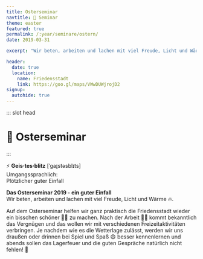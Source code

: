 ```yaml
---
title: Osterseminar
navtitle: 🐰 Seminar
theme: easter
featured: true
permalink: /:year/seminare/ostern/
date: 2019-03-31

excerpt: "Wir beten, arbeiten und lachen mit viel Freude, Licht und Wärme 🔥🤗"

header:
  date: true
  location:
    name: Friedensstadt
    link: https://goo.gl/maps/VWwDUWjrojD2
signup:
  autohide: true
---
```


::: slot head

# :rabbit: Oster&shy;seminar

:::

:zap: **Geis·tes·blitz**
[ˈɡaɪ̯stəsblɪts]<br>
Umgangssprachlich:<br>
Plötzlicher guter Einfall

**Das Osterseminar 2019 - ein guter Einfall**<br>
Wir beten, arbeiten und lachen mit viel Freude, Licht und Wärme :fire:.

Auf dem Osterseminar helfen wir ganz praktisch die Friedensstadt wieder ein bisschen schöner :sunflower::blossom: zu machen. Nach der Arbeit :construction_worker_woman: kommt bekanntlich das Vergnügen und das wollen wir mit verschiedenen Freizeitaktivitäten verbringen. Je nachdem wie es die Wetterlage zulässt, werden wir uns draußen oder drinnen bei Spiel und Spaß :smile: besser kennenlernen und abends sollen das Lagerfeuer und die guten Gespräche natürlich nicht fehlen! :tada:
